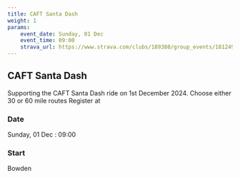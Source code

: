 ```yaml
---
title: CAFT Santa Dash
weight: 1
params:
    event_date: Sunday, 01 Dec
    event_time: 09:00
    strava_url: https://www.strava.com/clubs/189380/group_events/1812497
---
```


## CAFT Santa Dash 

Supporting the CAFT Santa Dash ride on 1st December 2024.
Choose either 30 or 60 mile routes
Register at 

### Date

Sunday, 01 Dec : 09:00

### Start

Bowden


